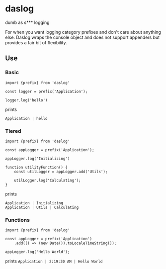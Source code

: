 # daslog
dumb as s*** logging

For when you want logging category prefixes and don't care about anything else. Daslog wraps the console object and does not support appenders but provides a fair bit of flexibility. 

## Use

### Basic
```
import {prefix} from 'daslog'

const logger = prefix('Application');

logger.log('hello')

```

prints
```
Application | hello
```

### Tiered
```
import {prefix} from 'daslog'

const appLogger = prefix('Application');

appLogger.log('Initializing')

function utilityFunction() {
    const utilLogger = appLogger.add('Utils');
    
    utilLogger.log('Calculating');
}
```
prints
```
Application | Initializing
Application | Utils | Calculating
```

### Functions
```
import {prefix} from 'daslog'

const appLogger = prefix('Application')
    .add(() => (new Date()).toLocaleTimeString());
        
appLogger.log('Hello World');
```
prints
`Application | 2:19:30 AM | Hello World`
